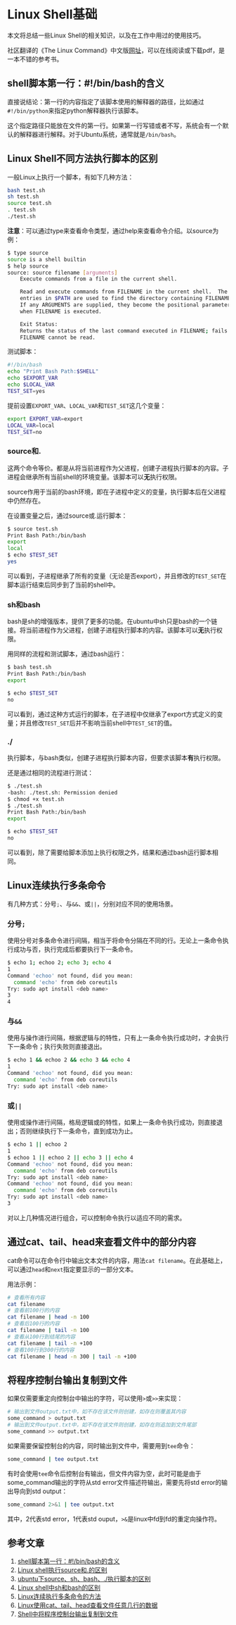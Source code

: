 # Linux Shell基础

本文将总结一些Linux Shell的相关知识，以及在工作中用过的使用技巧。

社区翻译的《The Linux Command》中文版[网址](http://billie66.github.io/TLCL/)，可以在线阅读或下载pdf，是一本不错的参考书。

## shell脚本第一行：#!/bin/bash的含义
直接说结论：第一行的内容指定了该脚本使用的解释器的路径，比如通过`#!/bin/python`来指定python解释器执行该脚本。

这个指定路径只能放在文件的第一行。如果第一行写错或者不写，系统会有一个默认的解释器进行解释。对于Ubuntu系统，通常就是`/bin/bash`。
## Linux Shell不同方法执行脚本的区别
一般Linux上执行一个脚本，有如下几种方法：
```bash
bash test.sh
sh test.sh
source test.sh
. test.sh
./test.sh
```
**注意**：可以通过type来查看命令类型，通过help来查看命令介绍。以source为例：
```bash
$ type source
source is a shell builtin
$ help source
source: source filename [arguments]
    Execute commands from a file in the current shell.

    Read and execute commands from FILENAME in the current shell.  The
    entries in $PATH are used to find the directory containing FILENAME.
    If any ARGUMENTS are supplied, they become the positional parameters
    when FILENAME is executed.

    Exit Status:
    Returns the status of the last command executed in FILENAME; fails if
    FILENAME cannot be read.
```
测试脚本：
```bash
#!/bin/bash
echo "Print Bash Path:$SHELL"
echo $EXPORT_VAR
echo $LOCAL_VAR
TEST_SET=yes
```
提前设置`EXPORT_VAR`、`LOCAL_VAR`和`TEST_SET`这几个变量：
```bash
export EXPORT_VAR=export
LOCAL_VAR=local
TEST_SET=no
```
### source和.
这两个命令等价。都是从将当前进程作为父进程，创建子进程执行脚本的内容。子进程会继承所有当前shell的环境变量。该脚本可以**无**执行权限。

source作用于当前的bash环境，即在子进程中定义的变量，执行脚本后在父进程中仍然存在。

在设置变量之后，通过source或.运行脚本：
```bash
$ source test.sh
Print Bash Path:/bin/bash
export
local
$ echo $TEST_SET
yes
```
可以看到，子进程继承了所有的变量（无论是否export），并且修改的`TEST_SET`在脚本运行结束后同步到了当前的shell中。
### sh和bash
bash是sh的增强版本，提供了更多的功能。在ubuntu中sh只是bash的一个链接。将当前进程作为父进程，创建子进程执行脚本的内容。该脚本可以**无**执行权限。

用同样的流程和测试脚本，通过bash运行：
```bash
$ bash test.sh
Print Bash Path:/bin/bash
export

$ echo $TEST_SET
no
```
可以看到，通过这种方式运行的脚本，在子进程中仅继承了export方式定义的变量；并且修改`TEST_SET`后并不影响当前shell中`TEST_SET`的值。
### ./
执行脚本，与bash类似，创建子进程执行脚本内容，但要求该脚本**有**执行权限。

还是通过相同的流程进行测试：
```bash
$ ./test.sh
-bash: ./test.sh: Permission denied
$ chmod +x test.sh
$ ./test.sh
Print Bash Path:/bin/bash
export

$ echo $TEST_SET
no
```
可以看到，除了需要给脚本添加上执行权限之外，结果和通过bash运行脚本相同。
## Linux连续执行多条命令

有几种方式：分号`;`、与`&&`、或`||`，分别对应不同的使用场景。

### 分号`;`
使用分号对多条命令进行间隔，相当于将命令分隔在不同的行。无论上一条命令执行成功与否，执行完成后都要执行下一条命令。
```bash
$ echo 1; echoo 2; echo 3; echo 4
1
Command 'echoo' not found, did you mean:
  command 'echo' from deb coreutils
Try: sudo apt install <deb name>
3
4
```
### 与`&&`
使用与操作进行间隔，根据逻辑与的特性，只有上一条命令执行成功时，才会执行下一条命令；执行失败则直接退出。
```bash
$ echo 1 && echoo 2 && echo 3 && echo 4
1
Command 'echoo' not found, did you mean:
  command 'echo' from deb coreutils
Try: sudo apt install <deb name>
```
### 或`||`
使用或操作进行间隔，格局逻辑或的特性，如果上一条命令执行成功，则直接退出；否则继续执行下一条命令，直到成功为止。
```bash
$ echo 1 || echoo 2
1
$ echoo 1 || echoo 2 || echo 3 || echo 4
Command 'echoo' not found, did you mean:
  command 'echo' from deb coreutils
Try: sudo apt install <deb name>
Command 'echoo' not found, did you mean:
  command 'echo' from deb coreutils
Try: sudo apt install <deb name>
3
```
对以上几种情况进行组合，可以控制命令执行以适应不同的需求。
## 通过cat、tail、head来查看文件中的部分内容
cat命令可以在命令行中输出文本文件的内容，用法`cat filename`。在此基础上，可以通过`head`和`next`指定要显示的一部分文本。

用法示例：
```bash
# 查看所有内容
cat filename
# 查看前100行的内容
cat filename | head -n 100
# 查看后100行的内容
cat filename | tail -n 100
# 查看从100行到结尾的内容
cat filename | tail -n +100
# 查看100行到300行的内容
cat filename | head -n 300 | tail -n +100
```
## 将程序控制台输出复制到文件
如果仅需要重定向控制台中输出的字符，可以使用`>`或`>>`来实现：
```bash
# 输出到文件output.txt中，如不存在该文件则创建，如存在则覆盖其内容
some_command > output.txt
# 输出到文件output.txt中，如不存在该文件则创建，如存在则追加到文件尾部
some_command >> output.txt
```
如果需要保留控制台的内容，同时输出到文件中，需要用到`tee`命令：
```bash
some_command | tee output.txt
```
有时会使用`tee`命令后控制台有输出，但文件内容为空，此时可能是由于some_command输出的字符从std error文件描述符输出，需要先将std error的输出导向到std output：
```bash
some_command 2>&1 | tee output.txt
```
其中，2代表std error，1代表std ouput，`>&`是linux中fd到fd的重定向操作符。

## 参考文章
1. [shell脚本第一行：#!/bin/bash的含义](https://blog.csdn.net/iot_flower/article/details/69055590)
2. [Linux shell执行source和.的区别](https://blog.csdn.net/rikeyone/article/details/84573385)
3. [ubuntu下source、sh、bash、./执行脚本的区别](https://blog.csdn.net/caesarzou/article/details/7310201)
4. [Linux shell中sh和bash的区别](https://www.cnblogs.com/yyxianren/p/10789968.html)
5. [Linux连续执行多条命令的方法](https://www.jb51.net/article/105993.htm)
6. [Linux使用cat、tail、head查看文件任意几行的数据](https://www.cnblogs.com/OnlyLV520/p/8931765.html)
7. [Shell中将程序控制台输出复制到文件](https://blog.csdn.net/shenck1992/article/details/49661461)
